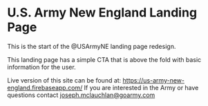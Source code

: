 # U.S. Army New England Landing Page

This is the start of the @USArmyNE landing page redesign.

This landing page has a simple CTA that is above the fold with basic information for the user.

Live version of this site can be found at: https://us-army-new-england.firebaseapp.com/
If you are interested in the Army or have questions contact joseph.mclauchlan@goarmy.com